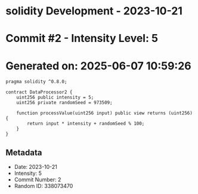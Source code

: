 ﻿# solidity Development - 2023-10-21
# Commit #2 - Intensity Level: 5
# Generated on: 2025-06-07 10:59:26
```solidity
pragma solidity ^0.8.0;

contract DataProcessor2 {
    uint256 public intensity = 5;
    uint256 private randomSeed = 973509;

    function processValue(uint256 input) public view returns (uint256) {
        return input * intensity + randomSeed % 100;
    }
}
```
## Metadata
- Date: 2023-10-21
- Intensity: 5
- Commit Number: 2
- Random ID: 338073470
